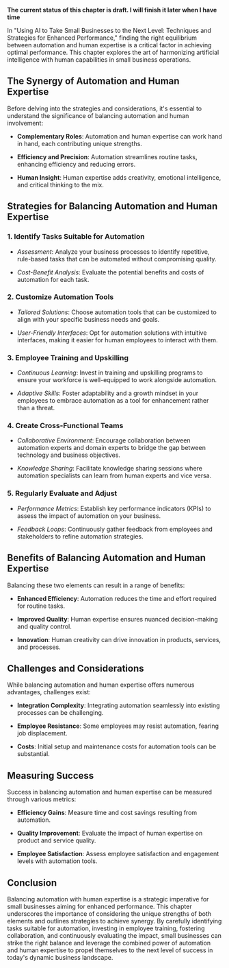 **The current status of this chapter is draft. I will finish it later when I have time**

In "Using AI to Take Small Businesses to the Next Level: Techniques and Strategies for Enhanced Performance," finding the right equilibrium between automation and human expertise is a critical factor in achieving optimal performance. This chapter explores the art of harmonizing artificial intelligence with human capabilities in small business operations.

The Synergy of Automation and Human Expertise
---------------------------------------------

Before delving into the strategies and considerations, it's essential to understand the significance of balancing automation and human involvement:

* **Complementary Roles**: Automation and human expertise can work hand in hand, each contributing unique strengths.

* **Efficiency and Precision**: Automation streamlines routine tasks, enhancing efficiency and reducing errors.

* **Human Insight**: Human expertise adds creativity, emotional intelligence, and critical thinking to the mix.

Strategies for Balancing Automation and Human Expertise
-------------------------------------------------------

### 1. **Identify Tasks Suitable for Automation**

* *Assessment*: Analyze your business processes to identify repetitive, rule-based tasks that can be automated without compromising quality.

* *Cost-Benefit Analysis*: Evaluate the potential benefits and costs of automation for each task.

### 2. **Customize Automation Tools**

* *Tailored Solutions*: Choose automation tools that can be customized to align with your specific business needs and goals.

* *User-Friendly Interfaces*: Opt for automation solutions with intuitive interfaces, making it easier for human employees to interact with them.

### 3. **Employee Training and Upskilling**

* *Continuous Learning*: Invest in training and upskilling programs to ensure your workforce is well-equipped to work alongside automation.

* *Adaptive Skills*: Foster adaptability and a growth mindset in your employees to embrace automation as a tool for enhancement rather than a threat.

### 4. **Create Cross-Functional Teams**

* *Collaborative Environment*: Encourage collaboration between automation experts and domain experts to bridge the gap between technology and business objectives.

* *Knowledge Sharing*: Facilitate knowledge sharing sessions where automation specialists can learn from human experts and vice versa.

### 5. **Regularly Evaluate and Adjust**

* *Performance Metrics*: Establish key performance indicators (KPIs) to assess the impact of automation on your business.

* *Feedback Loops*: Continuously gather feedback from employees and stakeholders to refine automation strategies.

Benefits of Balancing Automation and Human Expertise
----------------------------------------------------

Balancing these two elements can result in a range of benefits:

* **Enhanced Efficiency**: Automation reduces the time and effort required for routine tasks.

* **Improved Quality**: Human expertise ensures nuanced decision-making and quality control.

* **Innovation**: Human creativity can drive innovation in products, services, and processes.

Challenges and Considerations
-----------------------------

While balancing automation and human expertise offers numerous advantages, challenges exist:

* **Integration Complexity**: Integrating automation seamlessly into existing processes can be challenging.

* **Employee Resistance**: Some employees may resist automation, fearing job displacement.

* **Costs**: Initial setup and maintenance costs for automation tools can be substantial.

Measuring Success
-----------------

Success in balancing automation and human expertise can be measured through various metrics:

* **Efficiency Gains**: Measure time and cost savings resulting from automation.

* **Quality Improvement**: Evaluate the impact of human expertise on product and service quality.

* **Employee Satisfaction**: Assess employee satisfaction and engagement levels with automation tools.

Conclusion
----------

Balancing automation with human expertise is a strategic imperative for small businesses aiming for enhanced performance. This chapter underscores the importance of considering the unique strengths of both elements and outlines strategies to achieve synergy. By carefully identifying tasks suitable for automation, investing in employee training, fostering collaboration, and continuously evaluating the impact, small businesses can strike the right balance and leverage the combined power of automation and human expertise to propel themselves to the next level of success in today's dynamic business landscape.
